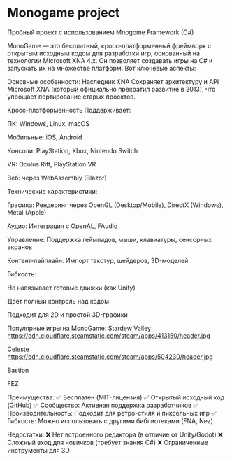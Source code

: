 #  Monogame project

Пробный проект с использованием Mnogome Framework (C#)

MonoGame — это бесплатный, кросс-платформенный фреймворк с открытым исходным кодом для разработки игр, основанный на технологии Microsoft XNA 4.x. Он позволяет создавать игры на C# и запускать их на множестве платформ. Вот ключевые аспекты:

Основные особенности:
Наследник XNA
Сохраняет архитектуру и API Microsoft XNA (который официально прекратил развитие в 2013), что упрощает портирование старых проектов.

Кросс-платформенность
Поддерживает:

ПК: Windows, Linux, macOS

Мобильные: iOS, Android

Консоли: PlayStation, Xbox, Nintendo Switch

VR: Oculus Rift, PlayStation VR

Веб: через WebAssembly (Blazor)

Технические характеристики:

Графика: Рендеринг через OpenGL (Desktop/Mobile), DirectX (Windows), Metal (Apple)

Аудио: Интеграция с OpenAL, FAudio

Управление: Поддержка геймпадов, мыши, клавиатуры, сенсорных экранов

Контент-пайплайн: Импорт текстур, шейдеров, 3D-моделей

Гибкость:

Не навязывает готовые движки (как Unity)

Даёт полный контроль над кодом

Подходит для 2D и простой 3D-графики

Популярные игры на MonoGame:
Stardew Valley
https://cdn.cloudflare.steamstatic.com/steam/apps/413150/header.jpg

Celeste
https://cdn.cloudflare.steamstatic.com/steam/apps/504230/header.jpg

Bastion

FEZ

Преимущества:
✅ Бесплатен (MIT-лицензия)
✅ Открытый исходный код (GitHub)
✅ Сообщество: Активная поддержка разработчиков
✅ Производительность: Подходит для ретро-стиля и пиксельных игр
✅ Гибкость: Можно использовать с другими библиотеками (FNA, Nez)

Недостатки:
❌ Нет встроенного редактора (в отличие от Unity/Godot)
❌ Сложный вход для новичков (требует знания C#)
❌ Ограниченные инструменты для 3D
